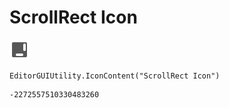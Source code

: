 # ScrollRect Icon
![](/img/ScrollRect%20Icon.png)

``` CSharp
EditorGUIUtility.IconContent("ScrollRect Icon")
```
```
-2272557510330483260
```
